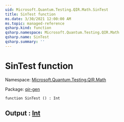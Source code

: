 ```yaml
---
uid: Microsoft.Quantum.Testing.QIR.Math.SinTest
title: SinTest function
ms.date: 3/30/2021 12:00:00 AM
ms.topic: managed-reference
qsharp.kind: function
qsharp.namespace: Microsoft.Quantum.Testing.QIR.Math
qsharp.name: SinTest
qsharp.summary: ''
---
```


# SinTest function

Namespace: [Microsoft.Quantum.Testing.QIR.Math](xref:Microsoft.Quantum.Testing.QIR.Math)

Package: [qir-gen](https://nuget.org/packages/qir-gen)




```qsharp
function SinTest () : Int
```


## Output : [Int](xref:microsoft.quantum.lang-ref.int)


